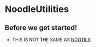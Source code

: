 # NoodleUtilities

## Before we get started!
* THIS IS NOT THE SAME AS [NOOTILS](https://github.com/StormPacer/nootils)
